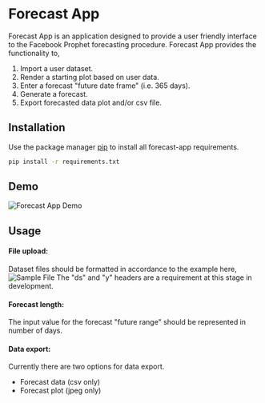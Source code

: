 # Forecast App

Forecast App is an application designed to provide a user friendly interface to the Facebook Prophet forecasting procedure. Forecast App provides the functionality to,
1. Import a user dataset.
2. Render a starting plot based on user data.
3. Enter a forecast "future date frame" (i.e. 365 days).
4. Generate a forecast.
5. Export forecasted data plot and/or csv file.


## Installation

Use the package manager [pip](https://pip.pypa.io/en/stable/) to install all forecast-app requirements.

```bash
pip install -r requirements.txt
```

## Demo

![Forecast App Demo](/static/images/demo.gif)


## Usage

#### File upload:
Dataset files should be formatted in accordance to the example here,
![Sample File](/static/sample.png)
The "ds" and "y" headers are a requirement at this stage in development.

#### Forecast length:
The input value for the forecast "future range" should be represented in number of days.

#### Data export:
Currently there are two options for data export.
- Forecast data (csv only)
- Forecast plot (jpeg only)
